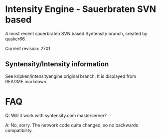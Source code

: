 Intensity Engine - Sauerbraten SVN based
================

A most recent sauerbraten SVN based Syntensity branch,
created by quaker66.

Current revision: 2701


Syntensity/Intensity information
--------------------

See kripken/intensityengine original branch. It is displayed
from README.markdown.


FAQ
=====

Q: Will it work with syntensity.com masterserver?

A: No, sorry. The network code quite changed, so no backwards compatibility.
